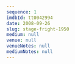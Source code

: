 ```yaml
---
sequence: 1
imdbId: tt0042994
date: 2008-09-26
slug: stage-fright-1950
medium: null
venue: null
venueNotes: null
mediumNotes: null
---
```



